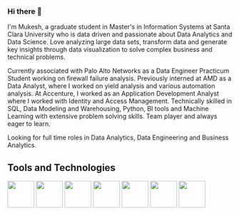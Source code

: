 ### Hi there 👋

I'm Mukesh, a graduate student in Master's in Information Systems at Santa Clara University who is data driven and passionate about Data Analytics and Data Science. Love analyzing large data sets, transform data and generate key insights through data visualization to solve complex business and technical problems.

Currently associated with Palo Alto Networks as a Data Engineer Practicum Student working on firewall failure analysis. Previously interned at AMD as a Data Analyst, where I worked on yield analysis and various automation analysis. At Accenture, I worked as an Application Development Analyst where I worked with Identity and Access Management. Technically skilled in SQL, Data Modeling and Warehousing, Python, BI tools and Machine Learning with extensive problem solving skills. Team player and always eager to learn.

Looking for full time roles in Data Analytics, Data Engineering and Business Analytics.

## Tools and Technologies

<img src="https://user-images.githubusercontent.com/55825468/120099090-6a1d8100-c0ee-11eb-920d-a9e1005ebeaf.png" width="60px"> <img src="https://user-images.githubusercontent.com/55825468/120099475-799dc980-c0f0-11eb-8a97-bd489a67b220.png" width="60px"> <img src="https://user-images.githubusercontent.com/55825468/120099177-0778b500-c0ef-11eb-8266-ac5b1ea2124f.png" width="60px"> <img src="https://user-images.githubusercontent.com/55825468/120099191-1eb7a280-c0ef-11eb-8cf7-81a933690598.png" width="60px"> <img src="https://user-images.githubusercontent.com/55825468/120099386-098f4380-c0f0-11eb-8d74-050b679fe029.png" width="60px"> <img src="https://user-images.githubusercontent.com/55825468/120099407-1f9d0400-c0f0-11eb-8274-4adf67e33cf5.png" width="60px"> <img src="https://user-images.githubusercontent.com/55825468/120099429-36435b00-c0f0-11eb-89ad-db598b3ac175.png" width="60px">








